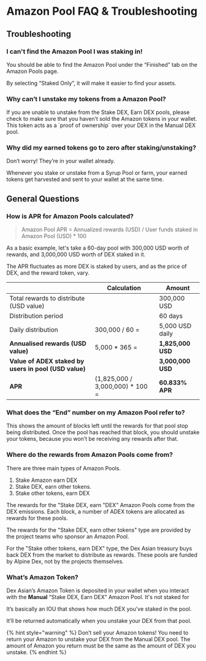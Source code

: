 # Amazon Pool FAQ & Troubleshooting





## Troubleshooting

### **I can't find the Amazon Pool I was staking in!**

You should be able to find the Amazon Pool under the “Finished” tab on the Amazon Pools page.

By selecting “Staked Only”, it will make it easier to find your assets.

### **Why can’t I unstake my tokens from a Amazon Pool?**

If you are unable to unstake from the Stake DEX, Earn DEX pools, please check to make sure that you haven’t sold the Amazon tokens in your wallet. This token acts as a \`proof of ownership\` over your DEX in the Manual DEX pool.

### **Why did my earned tokens go to zero after staking/unstaking?**

Don’t worry! They’re in your wallet already.

Whenever you stake or unstake from a Syrup Pool or farm, your earned tokens get harvested and sent to your wallet at the same time.

## **General Questions**

### How is APR for Amazon Pools calculated?

> Amazon Pool APR = Annualized rewards (USD) / User funds staked in Amazon Pool (USD) \* 100

As a basic example, let's take a 60-day pool with 300,000 USD worth of rewards, and 3,000,000 USD worth of DEX staked in it.

The APR fluctuates as more DEX is staked by users, and as the price of DEX, and the reward token, vary.

|                                                       | **Calculation**                  | Amount            |
| ----------------------------------------------------- | -------------------------------- | ----------------- |
| Total rewards to distribute (USD value)               |                                  | 300,000 USD       |
| Distribution period                                   |                                  | 60 days           |
| Daily distribution                                    | 300,000 / 60 =                   | 5,000 USD daily   |
| **Annualised rewards (USD value)**                    | 5,000 \* 365 =                   | **1,825,000 USD** |
| **Value of ADEX staked by users in pool (USD value)** |                                  | **3,000,000 USD** |
| **APR**                                               | (1,825,000 / 3,000,000) \* 100 = | **60.833% APR**   |

### **What does the “End” number on my Amazon Pool refer to?**

This shows the amount of blocks left until the rewards for that pool stop being distributed. Once the pool has reached that block, you should unstake your tokens, because you won’t be receiving any rewards after that.

### **Where do the rewards from Amazon Pools come from?**

There are three main types of Amazon Pools.

1. Stake Amazon earn DEX
2. Stake DEX, earn other tokens.
3. Stake other tokens, earn DEX

The rewards for the "Stake DEX, earn "DEX" Amazon Pools come from the DEX emissions. Each block, a number of ADEX tokens are allocated as rewards for these pools.

The rewards for the "Stake DEX, earn other tokens" type are provided by the project teams who sponsor an Amazon Pool.

For the "Stake other tokens, earn DEX" type, the Dex Asian treasury buys back DEX from the market to distribute as rewards. These pools are funded by Alpine Dex, not by the projects themselves.

### What’s Amazon Token?

Dex Asian’s Amazon Token is deposited in your wallet when you interact with the **Manual** “Stake DEX, Earn DEX” Amazon Pool. It's not staked for

It’s basically an IOU that shows how much DEX you’ve staked in the pool.

It’ll be returned automatically when you unstake your DEX from that pool.

{% hint style="warning" %}
Don’t sell your Amazon tokens! You need to return your Amazon to unstake your DEX from the Manual DEX pool. The amount of Amazon you return must be the same as the amount of DEX you unstake.
{% endhint %}
